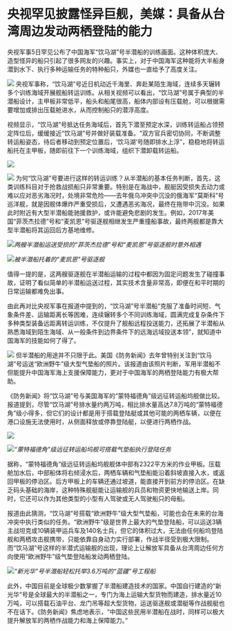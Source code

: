 # 央视罕见披露怪异巨舰，美媒：具备从台湾周边发动两栖登陆的能力

央视军事5日罕见公布了中国海军“饮马湖”号半潜船的训练画面。这种体积庞大、造型怪异的船只引起了很多网友的兴趣。事实上，对于中国海军这种能将大半船身潜到水下、执行多种运输任务的特种船只，外媒也一直给予了高度关注。

![](https://inews.gtimg.com/newsapp_bt/0/15598177616/1000)
央视军事称，“饮马湖”号近日机动近千海里、奔赴某陌生海域，连续多天辗转多个训练海域开展舰船转运训练。从相关视频可以看出，“饮马湖”号属于典型的半潜船设计，主甲板非常低平，船头和船尾很高，船体内部设有压载舱，可以根据需要增加或排出压载舱进水，从而控制船只的潜浮高度。

视频显示，“饮马湖”号抵达任务海域后，首先下潜至预定水深，训练转运船占领预定阵位后，缓缓接近“饮马湖”号并做好装载准备。“双方官兵密切协同，不断调整转运船姿态，待后者移动到预定位置后，‘饮马湖’号随即排水上浮”，稳稳地将转运船托在主甲板，随即前往下一个训练海域，组织下潜卸载转运船。

![](https://inews.gtimg.com/newsapp_match/0/15598177634/0)

![](https://inews.gtimg.com/newsapp_match/0/15598177635/0)
为何“饮马湖”号要进行这样的转运训练？从半潜船的基本任务判断，首先，这类训练科目对于抢救战损船只非常重要。特别是在海战中，舰艇因受损失去动力或难以应对恶劣海况时，处境非常危险——去年俄乌冲突中沉没的俄海军“莫斯科”号巡洋舰，就是因舰体爆炸严重受损后，又遭遇恶劣海况，最终在拖带中沉没。如果此时附近有大型半潜船能驰援救护，或许能避免悲剧的发生。例如，2017年美国“菲茨杰拉德”号和“麦凯恩”号驱逐舰相继发生严重撞船事故，最终两舰都是靠大型半潜船将其运回后方基地维修。

![](https://inews.gtimg.com/newsapp_bt/0/15598177618/1000)_两艘半潜船运送受损的“菲茨杰拉德”号和“麦凯恩”号驱逐舰时意外相遇_

![](https://inews.gtimg.com/newsapp_bt/0/15598177615/1000)_被半潜船托着的“麦凯恩”号驱逐舰_

值得一提的是，这两艘驱逐舰在半潜船运输的过程中都因为固定问题发生了碰撞事故，证明了看似简单的半潜船运送过程，其实技术含量非常高，即便在和平时期的日常运输都难免出事。

由此再对比央视军事在报道中提到的，“饮马湖”号半潜船“克服了准备时间短、气象条件差、运输距离长等困难，连续辗转多个不同训练海域，圆满完成复杂条件下多种类型装备远距离转运训练，不仅提升了舰船远程投送能力，还拓展了半潜船从熟悉海域到陌生海域、从一般条件到边界条件下的远海远域投送本领”，就知道中国海军的技能如何了得了。

![](https://inews.gtimg.com/newsapp_bt/0/15598177629/1000)
但半潜船的用途并不只限于此。美国《防务新闻》去年曾特别关注到“饮马湖”号运送“欧洲野牛”级大型气垫船的照片。该报道由该照片判断，军用半潜船不但能提升中国海军海上支援保障能力，更对于中国海军的两栖登陆能力有极大帮助。

《防务新闻》将“饮马湖”号与美国海军的“蒙特福德角”级远征转运船坞舰做比较。报道提到，尽管“饮马湖”号排水量约两万吨，相比排水量高达7.8万吨的“蒙特福德角”级小得多，但它们的设计都是用于搭载登陆艇或其他可能的两栖车辆，以便在港口设施无法使用时，从侧面释放或停靠登陆艇，以便进行两栖作战。

![](https://inews.gtimg.com/newsapp_bt/0/15598177625/1000)

![](https://inews.gtimg.com/newsapp_bt/0/15598177622/1000)_“蒙特福德角”级远征转运船坞舰可搭载气垫船执行登陆任务_

据称，“蒙特福德角”级远征转运船坞舰舰体中部有2322平方米的作业甲板。压载舱加水后，中部船体将右倾浸水后，两栖车辆和气垫船能沿着斜坡直接入水，或返回甲板的停泊区。后方甲板上的车辆还通过坡道，能直接开到前方的停泊区。在缺乏码头基础的海岸，这种特殊舰艇能让运输舰的兵员和物资更快地输送上岸。同时，它还可以作为其他类型的小型有人驾驶或无人驾驶船只的母船。

报道由此猜测，“饮马湖”号搭载“欧洲野牛”级大型气垫船，可能也会在未来的台海冲突中执行类似的任务。“欧洲野牛”级是世界上最大的气垫登陆船，可以运送3辆主战坦克或10辆装甲运兵车及140名士兵，但它的体积过大，无法由任何船坞登陆舰和两栖攻击舰携带，只能依靠自身动力实行部署，作战半径受到极大限制。而“饮马湖”号这样的半潜式运输舰的出现，理论上让解放军具备从台湾周边任何方向使用“欧洲野牛”级气垫登陆船发动两栖登陆。

![](https://inews.gtimg.com/newsapp_bt/0/15598177614/1000)_“新光华”号半潜船轻松托举3.6万吨的“蓝疆”号工程船_

此外，中国目前是全球极少数掌握了半潜船建造技术的国家。中国自行建造的“新光华”号是全球最大的半潜船之一，专门为海上运输大型货物而建造，排水量近10万吨，可以搭载石油平台、龙门吊等超大型货物，运送驱逐舰或潜艇等作战舰艇也不在话下。《防务新闻》焦虑地表示，“中国这些民用半潜船在战时，同样可以极大提升解放军的两栖作战能力和海上保障能力。”

